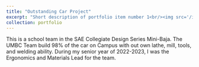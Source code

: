 ```yaml
---
title: "Outstanding Car Project"
excerpt: "Short description of portfolio item number 1<br/><img src='/images/baja_image.png'>"
collection: portfolio
---
```


This is a school team in the SAE Collegiate Design Series Mini-Baja.  The UMBC Team build 98% of the car on Campus with out own lathe, mill, tools, and welding ability.  During my senior year of 2022-2023, I was the Ergonomics and Materials Lead for the team.  
